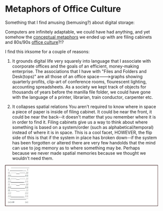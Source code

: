 # Metaphors of Office Culture 

Something that I find amusing (bemusing?) about digital storage:

Computers are infinitely adaptable, we could have had anything, and yet somehow the [conceptual metaphors](https://github.com/SageGrey/exp-exp-exp/blob/main/zzzzz_cards/208_LakoffandJohnson.md) we ended up with are filing cabinets and 80s/90s [office culture](https://youtu.be/UbxUSsFXYo4)?!?

I find this irksome for a couple of reasons: 

1. It grounds digital life very squarely into language that I associate with coorporate offices and the goals of an efficient, money-making enterprise. The associations that I have with "Files and Folders and Desk(tops)" are all those of an office space--->graphs showing quarterly profits, clip-art of conference rooms, flourescent lighting, accounting spreadsheets. As a society we kept track of objects for thousands of years before the manilla file folder, we could have gone with the language of a printer, librarian, train conductor, carpenter etc. 

2. It collapses spatial relations
You aren't required to know where in space a piece of paper is inside of filing cabinet. It could be near the front, it could be near the back--it doesn't matter that you remember where it is in order to find it. Filing cabinets give us a way to think about where something is based on a system/order (such as alphabetical/temporal) instead of where it is in space. This is a cool facet, HOWEVER, the flip side of this is that if the system in place has broken down--if the system has been forgotten or altered there are very few handolds that the mind can use to jog memory as to where something may be. Perhaps because we never made spatial memories because we thought we wouldn't need them. 

![ASCII Filing Cabinet](https://github.com/SageGrey/exp-exp-exp/blob/main/ooooo_mixedMedia/i6_askiCheatFiling.jpg)
